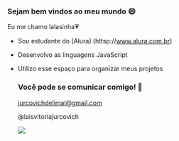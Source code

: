 ### Sejam bem vindos ao meu mundo 😄
Eu me chamo lalasinha💗

- Sou estudante do [Alura] (httsp://www.alura.com.br)
- Desenvolvo as linguagens JavaScript
- Utilizo esse espaço para organizar meus projetos

  ### Você pode se comunicar comigo! 💌
  jurcovichdelimal@gmail.com

  @laisvitoriajurcovich

  ![](https://media1.tenor.com/m/_HWce0ygGB8AAAAC/shrek-shrek2.gif)
